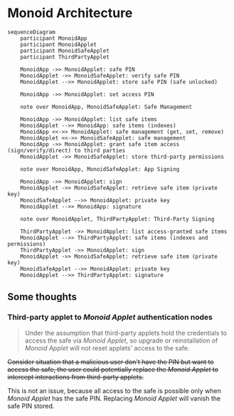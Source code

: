 # Monoid Architecture

```mermaid
sequenceDiagram
    participant MonoidApp
    participant MonoidApplet
    participant MonoidSafeApplet
    participant ThirdPartyApplet

    MonoidApp ->> MonoidApplet: safe PIN
    MonoidApplet ->> MonoidSafeApplet: verify safe PIN
    MonoidApplet -->> MonoidApplet: store safe PIN (safe unlocked)

    MonoidApp ->> MonoidApplet: set access PIN

    note over MonoidApp, MonoidSafeApplet: Safe Management

    MonoidApp ->> MonoidApplet: list safe items
    MonoidApplet -->> MonoidApp: safe items (indexes)
    MonoidApp <<->> MonoidApplet: safe management (get, set, remove)
    MonoidApplet <<->> MonoidSafeApplet: safe management
    MonoidApp ->> MonoidApplet: grant safe item access (sign/verify/direct) to third parties
    MonoidApplet ->> MonoidSafeApplet: store third-party permissions

    note over MonoidApp, MonoidSafeApplet: App Signing

    MonoidApp ->> MonoidApplet: sign
    MonoidApplet ->> MonoidSafeApplet: retrieve safe item (private key)
    MonoidSafeApplet -->> MonoidApplet: private key
    MonoidApplet -->> MonoidApp: signature

    note over MonoidApplet, ThirdPartyApplet: Third-Party Signing

    ThirdPartyApplet ->> MonoidApplet: list access-granted safe items
    MonoidApplet -->> ThirdPartyApplet: safe items (indexes and permissions)
    ThirdPartyApplet ->> MonoidApplet: sign
    MonoidApplet ->> MonoidSafeApplet: retrieve safe item (private key)
    MonoidSafeApplet -->> MonoidApplet: private key
    MonoidApplet -->> ThirdPartyApplet: signature
```

## Some thoughts

### Third-party applet to _Monoid Applet_ authentication nodes

> Under the assumption that third-party applets hold the credentials to access the safe via _Monoid Applet_, so upgrade or reinstallation of _Monoid Applet_ will not reset applets' access to the safe.

~~Consider situation that a malicious user don't have the PIN but want to access the safe, the user could potentially replace the _Monoid Applet_ to intercept interactions from third-party applets.~~

This is not an issue, because all access to the safe is possible only when _Monoid Applet_ has the safe PIN. Replacing _Monoid Applet_ will vanish the safe PIN stored.
